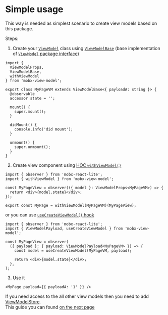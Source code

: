 # Simple usage

This way is needed as simplest scenario to create view models based on this package.  

Steps:  

1. Create your [`ViewModel`](/api/view-models/overview) class using [`ViewModelBase`](/api/view-models/base-implementation) (base implementation of [`ViewModel` package interface](/api/view-models/interface))   

```tsx
import {
  ViewModelProps,
  ViewModelBase,
  withViewModel
} from 'mobx-view-model';

export class MyPageVM extends ViewModelBase<{ payloadA: string }> {
  @observable
  accessor state = '';

  mount() {
    super.mount();
  }

  didMount() {
    console.info('did mount');
  }

  unmount() {
    super.unmount();
  }
}
```

2. Create view component using [HOC `withViewModel()`](/react/api/with-view-model)  

```tsx
import { observer } from 'mobx-react-lite';
import { withViewModel } from 'mobx-view-model';

const MyPageView = observer(({ model }: ViewModelProps<MyPageVM>) => {
  return <div>{model.state}</div>;
});

export const MyPage = withViewModel(MyPageVM)(MyPageView);
```

or you can use [`useCreateViewModel()` hook](/react/api/use-create-view-model)  

```tsx
import { observer } from 'mobx-react-lite';
import { ViewModelPayload, useCreateViewModel } from 'mobx-view-model';

const MyPageView = observer(
  ({ payload }: { payload: ViewModelPayload<MyPageVM> }) => {
    const model = useCreateViewModel(MyPageVM, payload);

    return <div>{model.state}</div>;
  },
);
```

3. Use it  

```tsx
<MyPage payload={{ payloadA: '1' }} />
```


If you need access to the all other view models then you need to add [ViewModelStore](/api/view-model-store/overview).  
This guide you can found [on the next page](/introduction/usage/with-view-model-store)  

